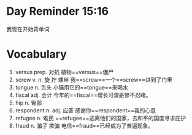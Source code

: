 
# Day Reminder 15:16

我现在开始背单词

# Vocabulary

1. versus prep. 对抗
   植物==versus==僵尸
2. screw v. n. 旋 拧 螺丝
   我==screw==一个==screw==进到了门里
3. tongue n. 舌头
   小猫用它的==tongue==来喝水
4. fiscal adj. 会计
   今年的==fiscal==增长可谓是惨不忍睹。
5. hip n. 臀部
6. respondent n. adj. 应答
   感谢你==respondent==我的心意
7. refugee n. 难民
   ==refugee==逃离他们的国家，去和平的国度寻求庇护
8. fraud n. 骗子 欺骗
   电信==fraud==已经成为了普遍现象。